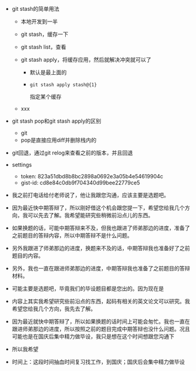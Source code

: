 - git stash的简单用法

  - 本地开发到一半

  - git stash，缓存一下

  - git stash list，查看

  - git stash apply，将缓存应用，然后就解决冲突就可以了

    - 默认是最上面的

    - ```shell
      git stash apply stash@{1}
      ```

      指定某个缓存

  - xxx

- git stash pop和git stash apply的区别

  - git
  - pop是直接应用diff并删除栈内的

- git回退，通过git relog来查看之前的版本，并且回退

- settings

  - token: 823a51dbd8b8bc2898a0692e3a05b4e54619904c 
  - gist-id: cd8e84c0db9f704340d99bee22779ce5

- 我之前打电话给付老师说了，他让我跟您沟通，应该主要是选题吧。 

- 因为最近快中期答辩了，所以刚好借这个机会跟您提一下，希望您给我几个方向，我可以先去了解。我希望能研究些稍微前沿点儿的东西。

- 如果换题的话，可能中期答辩来不及，但我也跟进了师弟那边的进度，准备了之前题目的答辩内容，所以中期答辩不是什么问题。

- 另外我跟进了师弟那边的进度，换题来不及的话，中期答辩我也准备好了之前题目的内容。

- 另外，我也一直在跟进师弟那边的进度，中期答辩我也准备了之前题目的答辩材料。

- 可能主要是选题吧，毕竟我们的毕设题目都是您出的。因为现在是

- 内容上其实我希望研究些前沿点的东西，起码有相关的英文论文可以研究。我希望您给我几个方向，我先去了解。

- 因为最近就快中期答辩了，所以如果换题的话时间上可能会匆忙。我也一直在跟进师弟那边的进度，所以按照之前的题目完成中期答辩也没什么问题。况且可能也是在国庆后集中精力做毕设，我只是想在这个时间想跟您沟通下

- 所以我希望

- 时间上：这段时间抽血时间复习找工作，到国庆；国庆后会集中精力做毕设